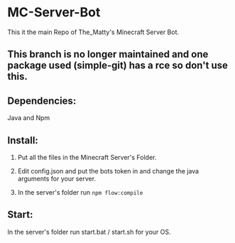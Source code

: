 # MC-Server-Bot
This it the main Repo of The_Matty's Minecraft Server Bot.

## This branch is no longer maintained and one package used (simple-git) has a rce so don't use this.

## Dependencies:
Java and Npm


## Install:

1) Put all the files in the Minecraft Server's Folder.

2) Edit config.json and put the bots token in and change the java arguments for your server.

3) In the server's folder run `npm flow:compile`


## Start:

In the server's folder run start.bat / start.sh for your OS.
